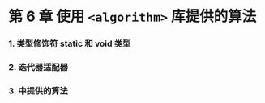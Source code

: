 #  第 6 章 使用 `<algorithm>` 库提供的算法

### 1. 类型修饰符 static 和 void 类型
### 2. 迭代器适配器
### 3. <algorithm>中提供的算法
